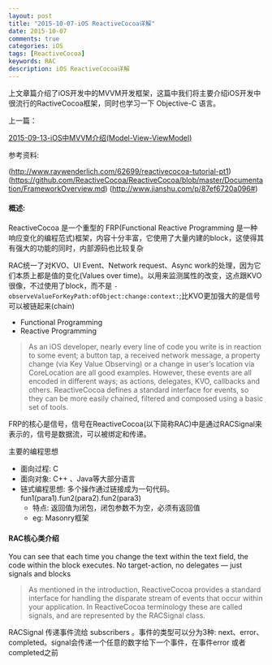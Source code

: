 ```yaml
---
layout: post
title: "2015-10-07-iOS ReactiveCocoa详解"
date: 2015-10-07
comments: true
categories: iOS
tags: [ReactiveCocoa]
keywords: RAC  
description: iOS ReactiveCocoa详解
---
```


上文章篇介绍了iOS开发中的MVVM开发框架，这篇中我们将主要介绍iOS开发中很流行的RactiveCocoa框架，同时也学习一下 Objective-C 语言。

上一篇：

[2015-09-13-iOS中MVVM介绍(Model-View-ViewModel)](https://yyn835314557.github.io/ios/2015/09/13/i2015-09-13-iOS中MVVM介绍(Model-View-ViewModel).html)

参考资料:

(http://www.raywenderlich.com/62699/reactivecocoa-tutorial-pt1)
(https://github.com/ReactiveCocoa/ReactiveCocoa/blob/master/Documentation/FrameworkOverview.md)
(http://www.jianshu.com/p/87ef6720a096#)


#### 概述:

 ReactiveCocoa 是一个重型的 FRP(Functional Reactive Programming 是一种响应变化的编程范式)框架，内容十分丰富，它使用了大量内建的block，这使得其有强大的功能的同时，内部源码也比较复杂

 RAC统一了对KVO、UI Event、Network request、Async work的处理，因为它们本质上都是值的变化(Values over time)。以用来监测属性的改变，这点跟KVO很像，不过使用了block，而不是 `-observeValueForKeyPath:ofObject:change:context:`;比KVO更加强大的是信号可以被链起来(chain)

 - Functional Programming
 - Reactive Programming

 > As an iOS developer, nearly every line of code you write is in reaction to some event; a button tap, a received network message, a property change (via Key Value Observing) or a change in user’s location via CoreLocation are all good examples. However, these events are all encoded in different ways; as actions, delegates, KVO, callbacks and others. ReactiveCocoa defines a standard interface for events, so they can be more easily chained, filtered and composed using a basic set of tools.
	
 FRP的核心是信号，信号在ReactiveCocoa(以下简称RAC)中是通过RACSignal来表示的，信号是数据流，可以被绑定和传递。

 主要的编程思想

 - 面向过程: C
 - 面向对象: C++ 、Java等大部分语言
 - 链式编程思想: 多个操作通过链接成为一句代码。 fun1(para1).fun2(para2).fun2(para3)
	 - 特点: 返回值为闭包，闭包参数不为空，必须有返回值
	 - eg: Masonry框架

#### RAC核心类介绍

 You can see that each time you change the text within the text field, the code within the block executes. No target-action, no delegates — just signals and blocks

 > As mentioned in the introduction, ReactiveCocoa provides a standard interface for handling the disparate stream of events that occur within your application. In ReactiveCocoa terminology these are called signals, and are represented by the RACSignal class.

 RACSignal 传递事件流给 subscribers 。事件的类型可以分为3种: next、error、completed。signal会传递一个任意的数字给下一个事件，在事件error 或者completed之前
